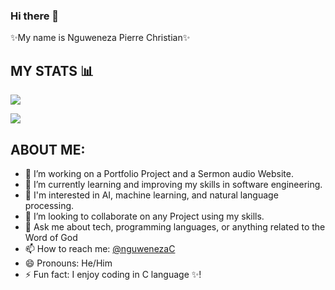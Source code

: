 ### Hi there 👋

✨My name is Nguweneza Pierre Christian✨

## MY STATS 📊
 ![](https://github-readme-stats.vercel.app/api?username=nguwenezapchristian&show=reviews,discussions_started,discussions_answered,prs_merged,prs_merged_percentage)
 
 ![](https://github-readme-stats.vercel.app/api/top-langs/?username=nguwenezapchristian)

## ABOUT ME:

- 🔭 I’m working on a Portfolio Project and a Sermon audio Website.
- 🌱 I’m currently learning and improving my skills in software engineering.
- 🔭 I'm interested in AI, machine learning, and natural language processing.
- 👯 I’m looking to collaborate on any Project using my skills.
- 💬 Ask me about tech, programming languages, or anything related to the Word of God 
- 📫 How to reach me: [@nguwenezaC](https://x.com/NguwenezaC?t=49UMJY9IF3ix-WyCzmFvJg&s=08)
- 😄 Pronouns: He/Him
- ⚡ Fun fact: I enjoy coding in C language ✨!
